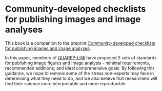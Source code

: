 # Community-developed checklists for publishing images and image analyses

This book is a companion to the preprint [Community-developed checklists for publishing images and image analyses](https://arxiv.org/abs/2302.07005).

In this paper, members of [QUAREP-LiMi](./whois.md) have proposed 3 sets of standards for publishing image figures and image analysis - minimal requirements, recommended additions, and ideal comprehensive goals. By following this guidance, we hope to remove some of the stress non-experts may face in determining what they need to do, and we also believe that researchers will find their science more interpretable and more reproducible.